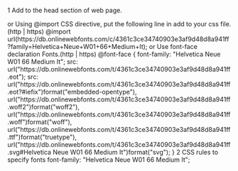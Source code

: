 1 Add to the head section of web page.
<link href="https://db.onlinewebfonts.com/c/4361c3ce34740903e3af9d48d8a941ff?family=Helvetica+Neue+W01+66+Medium+It" rel="stylesheet">
or Using @import CSS directive, put the following line in add to your css file.(http | https)
@import url(https://db.onlinewebfonts.com/c/4361c3ce34740903e3af9d48d8a941ff?family=Helvetica+Neue+W01+66+Medium+It);
or Use font-face declaration Fonts.(http | https)
@font-face {
    font-family: "Helvetica Neue W01 66 Medium It";
    src: url("https://db.onlinewebfonts.com/t/4361c3ce34740903e3af9d48d8a941ff.eot");
    src: url("https://db.onlinewebfonts.com/t/4361c3ce34740903e3af9d48d8a941ff.eot?#iefix")format("embedded-opentype"),
    url("https://db.onlinewebfonts.com/t/4361c3ce34740903e3af9d48d8a941ff.woff2")format("woff2"),
    url("https://db.onlinewebfonts.com/t/4361c3ce34740903e3af9d48d8a941ff.woff")format("woff"),
    url("https://db.onlinewebfonts.com/t/4361c3ce34740903e3af9d48d8a941ff.ttf")format("truetype"),
    url("https://db.onlinewebfonts.com/t/4361c3ce34740903e3af9d48d8a941ff.svg#Helvetica Neue W01 66 Medium It")format("svg");
}
2 CSS rules to specify fonts
font-family: "Helvetica Neue W01 66 Medium It";
